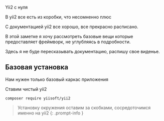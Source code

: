 Yii2 с нуля
                      
В yii2 все есть из коробки, что несомненно плюс

С документацией yii2 все хорошо, все прекрасно расписано.

В этой заметке я хочу рассмотреть базовые вещи которые предоставляет фреймворк, не углубляясь в подробности.

Здесь я не буде пересказывать документацию, распишу свое виденье.

## Базовая установка

Нам нужен только базовый каркас приложения

Ставим чистый yii2

````shell
composer require yiisoft/yii2
````

> Установку окружения оставим за скобками, сосредоточимся именно на yii2
{: .prompt-info }
